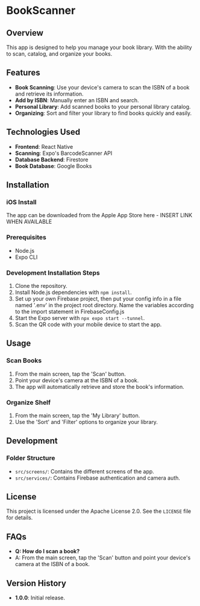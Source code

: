 # BookScanner

## Overview
This app is designed to help you manage your book library. With the ability to scan, catalog, and organize your books.

## Features
- **Book Scanning**: Use your device's camera to scan the ISBN of a book and retrieve its information.
- **Add by ISBN**: Manually enter an ISBN and search.
- **Personal Library**: Add scanned books to your personal library catalog.
- **Organizing**: Sort and filter your library to find books quickly and easily.

## Technologies Used
- **Frontend**: React Native
- **Scanning**: Expo's BarcodeScanner API
- **Database Backend**: Firestore
- **Book Database**: Google Books

## Installation

### iOS Install
The app can be downloaded from the Apple App Store here - INSERT LINK WHEN AVAILABLE

### Prerequisites
- Node.js
- Expo CLI

### Development Installation Steps
1. Clone the repository.
2. Install Node.js dependencies with `npm install`.
3. Set up your own Firebase project, then put your config info in a file named '.env' in the project root directory. Name the variables according to the import statement in FirebaseConfig.js
4. Start the Expo server with `npx expo start --tunnel`.
5. Scan the QR code with your mobile device to start the app.

## Usage

### Scan Books
1. From the main screen, tap the 'Scan' button.
2. Point your device's camera at the ISBN of a book.
3. The app will automatically retrieve and store the book's information.

### Organize Shelf
1. From the main screen, tap the 'My Library' button.
2. Use the 'Sort' and 'Filter' options to organize your library.

## Development

### Folder Structure
- `src/screens/`: Contains the different screens of the app.
- `src/services/`: Contains Firebase authentication and camera auth.

## License
This project is licensed under the Apache License 2.0. See the `LICENSE` file for details.

## FAQs
- **Q: How do I scan a book?**
- A: From the main screen, tap the 'Scan' button and point your device's camera at the ISBN of a book.

## Version History
- **1.0.0**: Initial release.
